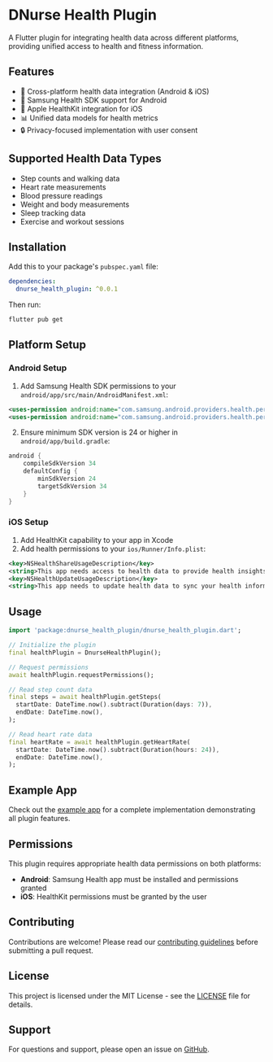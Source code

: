 # DNurse Health Plugin

A Flutter plugin for integrating health data across different platforms, providing unified access to health and fitness information.

## Features

- 📱 Cross-platform health data integration (Android & iOS)
- 🏥 Samsung Health SDK support for Android
- 💊 Apple HealthKit integration for iOS
- 📊 Unified data models for health metrics
- 🔒 Privacy-focused implementation with user consent

## Supported Health Data Types

- Step counts and walking data
- Heart rate measurements
- Blood pressure readings
- Weight and body measurements
- Sleep tracking data
- Exercise and workout sessions

## Installation

Add this to your package's `pubspec.yaml` file:

```yaml
dependencies:
  dnurse_health_plugin: ^0.0.1
```

Then run:

```bash
flutter pub get
```

## Platform Setup

### Android Setup

1. Add Samsung Health SDK permissions to your `android/app/src/main/AndroidManifest.xml`:

```xml
<uses-permission android:name="com.samsung.android.providers.health.permission.READ" />
<uses-permission android:name="com.samsung.android.providers.health.permission.WRITE" />
```

2. Ensure minimum SDK version is 24 or higher in `android/app/build.gradle`:

```gradle
android {
    compileSdkVersion 34
    defaultConfig {
        minSdkVersion 24
        targetSdkVersion 34
    }
}
```

### iOS Setup

1. Add HealthKit capability to your app in Xcode
2. Add health permissions to your `ios/Runner/Info.plist`:

```xml
<key>NSHealthShareUsageDescription</key>
<string>This app needs access to health data to provide health insights.</string>
<key>NSHealthUpdateUsageDescription</key>
<string>This app needs to update health data to sync your health information.</string>
```

## Usage

```dart
import 'package:dnurse_health_plugin/dnurse_health_plugin.dart';

// Initialize the plugin
final healthPlugin = DnurseHealthPlugin();

// Request permissions
await healthPlugin.requestPermissions();

// Read step count data
final steps = await healthPlugin.getSteps(
  startDate: DateTime.now().subtract(Duration(days: 7)),
  endDate: DateTime.now(),
);

// Read heart rate data
final heartRate = await healthPlugin.getHeartRate(
  startDate: DateTime.now().subtract(Duration(hours: 24)),
  endDate: DateTime.now(),
);
```

## Example App

Check out the [example app](./example) for a complete implementation demonstrating all plugin features.

## Permissions

This plugin requires appropriate health data permissions on both platforms:

- **Android**: Samsung Health app must be installed and permissions granted
- **iOS**: HealthKit permissions must be granted by the user

## Contributing

Contributions are welcome! Please read our [contributing guidelines](CONTRIBUTING.md) before submitting a pull request.

## License

This project is licensed under the MIT License - see the [LICENSE](LICENSE) file for details.

## Support

For questions and support, please open an issue on [GitHub](https://github.com/896518640/dnurse_health_plugin/issues).

